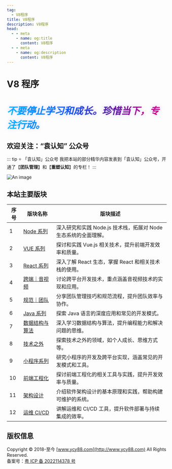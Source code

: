 ```yaml
---
tag:
  - V8程序
title: V8程序
description: V8程序
head:
  - - meta
    - name: og:title
      content: V8程序
  - - meta
    - name: og:description
      content: V8程序
---
```


# V8 程序

<h3 style="font-size: 30px;font-style:italic;background-image: linear-gradient(to right, #00c6ff, #0072ff, #6a1b9a, #ff0080);-webkit-background-clip: text;color: transparent; text-shadow: 0 0 10px rgba(0, 0, 255, 0.1), 0 0 20px rgba(0, 0, 255, 0.1); ">不要停止学习和成长。珍惜当下，专注行动。</h3>

## 欢迎关注：“袁认知” 公众号

::: tip ⭐️ 「袁认知」公众号
我把本站的部分精华内容发表到「袁认知」公众号，开通了【**团队管理**】和【**重塑认知**】的专栏！
:::

![An image](/images/mp/ycy88-pb.jpg)

## 本站主要版块

| 序号 | 版块名称                          | 版块描述                                                        |
| ---- | --------------------------------- | --------------------------------------------------------------- |
| 1    | [Node 系列](/node/)               | 深入研究和实践 Node.js 技术栈，拓展对 Node 生态系统的全面理解。 |
| 2    | [VUE 系列](/vue/)                 | 探讨和实践 Vue.js 相关技术，提升前端开发效率和质量。            |
| 3    | [React 系列](/react/)             | 深入了解 React 生态，掌握 React 和相关技术栈的使用。            |
| 4    | [跨端｜音视频](/devices/)         | 讨论跨平台开发技术，重点涵盖音视频技术的实现和应用。            |
| 5    | [规范｜团队](/keywords/)          | 分享团队管理技巧和规范流程，提升团队效率与协作。                |
| 6    | [Java 系列](/java/)               | 探索 Java 语言的深度应用和常见的开发模式。                      |
| 7    | [数据结构与算法](/algorithm/)     | 深入学习数据结构与算法，提升编程能力和解决问题的思维。          |
| 8    | [技术之外](/beyond-tech/)         | 探索技术之外的领域，如个人成长、思维方式等。                    |
| 9    | [小程序系列](/mp/)                | 研究小程序的开发及跨平台实现，涵盖常见的开发模式和工具。        |
| 10   | [前端工程化](/tools/)             | 探讨前端工程化的相关工具与实践，提升开发效率与质量。            |
| 11   | [架构设计](/architecture-design/) | 介绍软件架构设计的基本原理和实践，帮助构建可维护的系统。        |
| 12   | [运维 CI/CD](/dev-ops/)           | 讲解运维和 CI/CD 工具，提升软件部署与持续集成的效率。           |

## 版权信息

Copyright © 2018-至今 [www.ycy88.com](http://www.ycy88.com) All Rights Reserved.  
备案号：[粤 ICP 备 2022114378 号](http://beian.miit.gov.cn)
